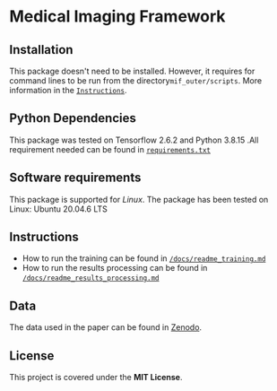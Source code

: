 # Medical Imaging Framework

## Installation
This package doesn't need to be installed. However, it requires for command lines to be run from the directory`mif_outer/scripts`. More information in the [`Instructions`](#Instructions).

## Python Dependencies
This package was tested on Tensorflow 2.6.2 and Python 3.8.15 .All requirement needed can be found in [`requirements.txt`](requirements.txt)

## Software requirements
This package is supported for *Linux*. The package has been tested on Linux: Ubuntu 20.04.6 LTS

## Instructions
* How to run the training can be found in [`/docs/readme_training.md`](/docs/readme_training.md)
* How to run the results processing can be found in [`/docs/readme_results_processing.md`](/docs/readme_results_processing.md)

## Data
The data used in the paper can be found in [Zenodo](https://zenodo.org/records/14847200).

## License
This project is covered under the **MIT License**.